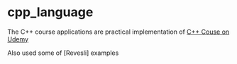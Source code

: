 # cpp_language
The C++ course applications are practical implementation of [C++ Couse on Udemy]

Also used some of [Revesli] examples

  [C++ Couse on Udemy]: <https://www.udemy.com/course/cpp-deep-dive/>

  [Ravesli]: <https://ravesli.com/>
